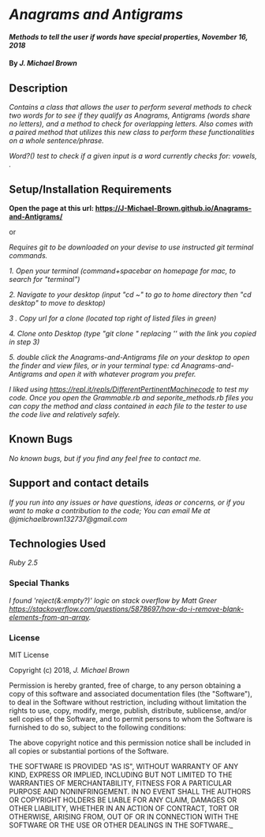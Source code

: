 # _Anagrams and Antigrams_

#### _Methods to tell the user if words have special properties, November 16, 2018_

#### By _**J. Michael Brown**_

## Description

_Contains a class that allows the user to perform several methods to check two words for to see if they qualify as Anagrams, Antigrams (words share no letters), and a method to check for overlapping letters. Also comes with a paired method that utilizes this new class to perform these functionalities on a whole sentence/phrase._

_Word?() test to check if a given input is a word currently checks for: vowels, ._

## Setup/Installation Requirements    
**Open the page at this url:   https://J-Michael-Brown.github.io/Anagrams-and-Antigrams/**    

or    

_Requires git to be downloaded on your devise to use instructed git terminal commands._

 _1. Open your terminal (command+spacebar on homepage for mac, to search for "terminal")_

 _2. Navigate to your desktop (input "cd ~" to go to home directory then "cd desktop" to move to desktop)_

 _3 . Copy url for a clone (located top right of listed files in green)_

 _4. Clone onto Desktop (type "git clone <url link>" replacing '<url link>' with the link you copied in step 3)_

 _5. double click the Anagrams-and-Antigrams file on your desktop to open the finder and view files, or in your terminal type: cd Anagrams-and-Antigrams and open it with whatever program you prefer._   

_*I liked using https://repl.it/repls/DifferentPertinentMachinecode to test my code. Once you open the Grammable.rb and seporite_methods.rb files you can copy the method and class contained in each file to the tester to use the code live and relatively safely.*_

## Known Bugs

_No known bugs, but if you find any feel free to contact me._

## Support and contact details

_If you run into any issues or have questions, ideas or concerns, or if you want to make a contribution to the code; You can email Me at @jmichaelbrown132737@gmail.com_

## Technologies Used

_Ruby 2.5_

### Special Thanks

_I found 'reject(&:empty?)' logic on stack overflow by Matt Greer https://stackoverflow.com/questions/5878697/how-do-i-remove-blank-elements-from-an-array._

### License

MIT License

Copyright (c) 2018, _J. Michael Brown_  

Permission is hereby granted, free of charge, to any person obtaining a copy
of this software and associated documentation files (the "Software"), to deal
in the Software without restriction, including without limitation the rights
to use, copy, modify, merge, publish, distribute, sublicense, and/or sell
copies of the Software, and to permit persons to whom the Software is
furnished to do so, subject to the following conditions:  

The above copyright notice and this permission notice shall be included in all
copies or substantial portions of the Software.

THE SOFTWARE IS PROVIDED "AS IS", WITHOUT WARRANTY OF ANY KIND, EXPRESS OR
IMPLIED, INCLUDING BUT NOT LIMITED TO THE WARRANTIES OF MERCHANTABILITY,
FITNESS FOR A PARTICULAR PURPOSE AND NONINFRINGEMENT. IN NO EVENT SHALL THE
AUTHORS OR COPYRIGHT HOLDERS BE LIABLE FOR ANY CLAIM, DAMAGES OR OTHER
LIABILITY, WHETHER IN AN ACTION OF CONTRACT, TORT OR OTHERWISE, ARISING FROM,
OUT OF OR IN CONNECTION WITH THE SOFTWARE OR THE USE OR OTHER DEALINGS IN THE
SOFTWARE._
